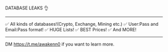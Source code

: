 DATABASE LEAKS 👌

-----------

✅ All kinds of databases!(Crypto, Exchange, Mining etc.)
✅ User:Pass and Email:Pass format!
✅ HUGE Lists!
✅ BEST Prices!
✅ And MORE!

-----------

DM https://t.me/awakenn0 if you want to learn more.